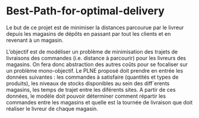 # Best-Path-for-optimal-delivery
Le but de ce projet est de minimiser la distances parcourue par le livreur depuis les magasins de dépôts en passant par tout les clients et en revenant à un magasin.

L’objectif est de modéliser un problème de minimisation des trajets de livraisons des commandes (i.e. distance à parcourir) pour les livreurs des magasins. On fera donc abstraction des autres coûts pour se focaliser sur un problème mono-objectif. Le PLNE proposé doit prendre en entrée les données suivantes : les commandes à satisfaire (quantités et types de produits), les niveaux de stocks disponibles au sein des diff´erents magasins, les temps de trajet entre les diférents sites. A partir de ces données, le modèle doit pouvoir déterminer comment répartir les commandes entre les magasins et quelle est la tournée de livraison que doit réaliser le livreur de chaque magasin.

